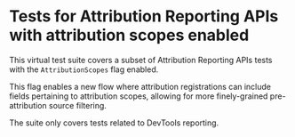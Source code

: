 # Tests for Attribution Reporting APIs with attribution scopes enabled

This virtual test suite covers a subset of Attribution Reporting APIs tests with
the `AttributionScopes` flag enabled.

This flag enables a new flow where attribution registrations can include fields
pertaining to attribution scopes, allowing for more finely-grained
pre-attribution source filtering.

The suite only covers tests related to DevTools reporting.
